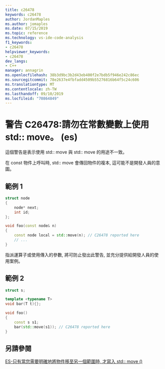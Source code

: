 ```yaml
---
title: c26478
keywords: c26478
author: JordanMaples
ms.author: jomaples
ms.date: 07/15/2019
ms.topic: reference
ms.technology: vs-ide-code-analysis
f1_keywords:
- c26478
helpviewer_keywords:
- c26478
dev_langs:
- C++
manager: annagrin
ms.openlocfilehash: 38b3d9bc3b2d43eb400f2e7bdb5f946e242c86ec
ms.sourcegitcommit: 78e2637e4fbfadd4509b55276816b64f5c24c606
ms.translationtype: MT
ms.contentlocale: zh-TW
ms.lasthandoff: 09/10/2019
ms.locfileid: "70864849"
---
```

# <a name="warning-c26478-dont-use-stdmove-on-constant-variables-es56"></a>警告 C26478:請勿在常數變數上使用 std:: move。 (es)

這個警告是表示使用 std:: move 與 std:: move 的用途不一致。

在 const 物件上呼叫時, std:: move 會傳回物件的複本, 這可能不是開發人員的意圖。

## <a name="example-1"></a>範例 1

```cpp
struct node
{
    node* next;
    int id;
};

void foo(const node& n)
{
    const node local = std::move(n); // C26478 reported here
    // ...
}
```

指派運算子或使用傳入的參數, 將可防止發出此警告, 並充分提供給開發人員的使用案例。

## <a name="example-2"></a>範例 2

```cpp
struct s;

template <typename T>
void bar(T t){};

void foo()
{
    const s s1;
    bar(std::move(s1)); // C26478 reported here
}
```

## <a name="see-also"></a>另請參閱
[ES-只有當您需要明確地將物件移至另一個範圍時, 才寫入 std:: move ()](https://github.com/isocpp/CppCoreGuidelines/blob/master/CppCoreGuidelines.md#es56-write-stdmove-only-when-you-need-to-explicitly-move-an-object-to-another-scope)

